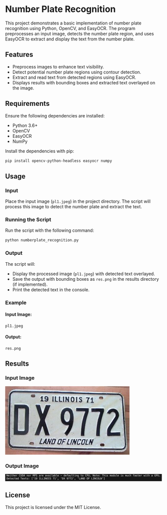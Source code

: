 # Number Plate Recognition

This project demonstrates a basic implementation of number plate recognition using Python, OpenCV, and EasyOCR. The program preprocesses an input image, detects the number plate region, and uses EasyOCR to extract and display the text from the number plate.

## Features
- Preprocess images to enhance text visibility.
- Detect potential number plate regions using contour detection.
- Extract and read text from detected regions using EasyOCR.
- Displays results with bounding boxes and extracted text overlayed on the image.

## Requirements
Ensure the following dependencies are installed:

- Python 3.6+
- OpenCV
- EasyOCR
- NumPy

Install the dependencies with pip:
```bash
pip install opencv-python-headless easyocr numpy
```

## Usage
### Input
Place the input image (`pl1.jpeg`) in the project directory. The script will process this image to detect the number plate and extract the text.

### Running the Script
Run the script with the following command:
```bash
python numberplate_recognition.py
```

### Output
The script will:
- Display the processed image (`pl1.jpeg`) with detected text overlayed.
- Save the output with bounding boxes as `res.png` in the results directory (if implemented).
- Print the detected text in the console.

### Example
#### Input Image:
`pl1.jpeg`

#### Output:
`res.png`



## Results
### Input Image
![Input Image](./pl1.jpeg)

### Output Image
![Output Image](./res.png)


## License
This project is licensed under the MIT License.

